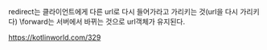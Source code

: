 redirect는 클라이언트에게 다른 url로 다시 들어가라고 가리키는 것(url을 다시 가리키다)
\forward는 서버에서 바뀌는 것으로 url객체가 유지된다.


https://kotlinworld.com/329